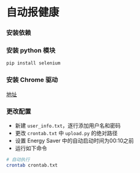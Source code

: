 # 自动报健康

### 安装依赖

### 安装 python 模块

```bash
pip install selenium
```

### 安装 Chrome 驱动

[地址](https://sites.google.com/a/chromium.org/chromedriver/downloads)

### 更改配置

* 新建 `user_info.txt`，逐行添加用户名和密码
* 更改 `crontab.txt` 中 `upload.py` 的绝对路径 
* 设置 Energy Saver 中的自动启动时间为00:10之前
* 运行如下命令

```bash
# 自动执行
crontab crontab.txt
```
